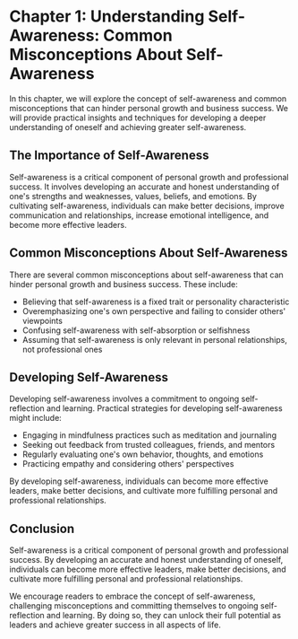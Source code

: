 Chapter 1: Understanding Self-Awareness: Common Misconceptions About Self-Awareness
===================================================================================

In this chapter, we will explore the concept of self-awareness and common misconceptions that can hinder personal growth and business success. We will provide practical insights and techniques for developing a deeper understanding of oneself and achieving greater self-awareness.

The Importance of Self-Awareness
--------------------------------

Self-awareness is a critical component of personal growth and professional success. It involves developing an accurate and honest understanding of one's strengths and weaknesses, values, beliefs, and emotions. By cultivating self-awareness, individuals can make better decisions, improve communication and relationships, increase emotional intelligence, and become more effective leaders.

Common Misconceptions About Self-Awareness
------------------------------------------

There are several common misconceptions about self-awareness that can hinder personal growth and business success. These include:

* Believing that self-awareness is a fixed trait or personality characteristic
* Overemphasizing one's own perspective and failing to consider others' viewpoints
* Confusing self-awareness with self-absorption or selfishness
* Assuming that self-awareness is only relevant in personal relationships, not professional ones

Developing Self-Awareness
-------------------------

Developing self-awareness involves a commitment to ongoing self-reflection and learning. Practical strategies for developing self-awareness might include:

* Engaging in mindfulness practices such as meditation and journaling
* Seeking out feedback from trusted colleagues, friends, and mentors
* Regularly evaluating one's own behavior, thoughts, and emotions
* Practicing empathy and considering others' perspectives

By developing self-awareness, individuals can become more effective leaders, make better decisions, and cultivate more fulfilling personal and professional relationships.

Conclusion
----------

Self-awareness is a critical component of personal growth and professional success. By developing an accurate and honest understanding of oneself, individuals can become more effective leaders, make better decisions, and cultivate more fulfilling personal and professional relationships.

We encourage readers to embrace the concept of self-awareness, challenging misconceptions and committing themselves to ongoing self-reflection and learning. By doing so, they can unlock their full potential as leaders and achieve greater success in all aspects of life.
